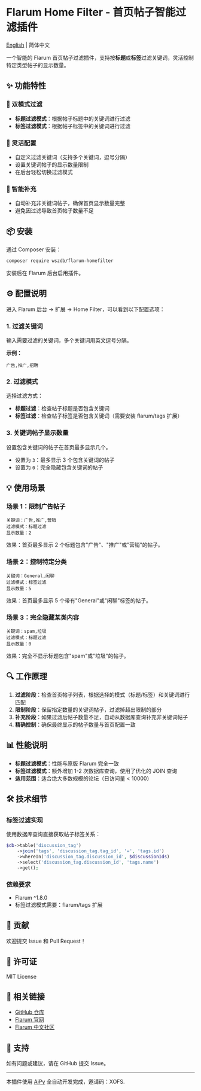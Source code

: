 # Flarum Home Filter - 首页帖子智能过滤插件

[English](README.md) | 简体中文

一个智能的 Flarum 首页帖子过滤插件，支持按**标题**或**标签**过滤关键词，灵活控制特定类型帖子的显示数量。

## ✨ 功能特性

### 🎯 双模式过滤
- **标题过滤模式**：根据帖子标题中的关键词进行过滤
- **标签过滤模式**：根据帖子标签中的关键词进行过滤

### 🔧 灵活配置
- 自定义过滤关键词（支持多个关键词，逗号分隔）
- 设置关键词帖子的显示数量限制
- 在后台轻松切换过滤模式

### 🚀 智能补充
- 自动补充非关键词帖子，确保首页显示数量完整
- 避免因过滤导致首页帖子数量不足

## 📦 安装

通过 Composer 安装：

```bash
composer require wszdb/flarum-homefilter
```

安装后在 Flarum 后台启用插件。

## ⚙️ 配置说明

进入 Flarum 后台 → 扩展 → Home Filter，可以看到以下配置选项：

### 1. 过滤关键词
输入需要过滤的关键词，多个关键词用英文逗号分隔。

**示例：**
```
广告,推广,招聘
```

### 2. 过滤模式
选择过滤方式：

- **标题过滤**：检查帖子标题是否包含关键词
- **标签过滤**：检查帖子标签是否包含关键词（需要安装 flarum/tags 扩展）

### 3. 关键词帖子显示数量
设置包含关键词的帖子在首页最多显示几个。

- 设置为 `3`：最多显示 3 个包含关键词的帖子
- 设置为 `0`：完全隐藏包含关键词的帖子

## 💡 使用场景

### 场景 1：限制广告帖子
```
关键词：广告,推广,营销
过滤模式：标题过滤
显示数量：2
```
效果：首页最多显示 2 个标题包含"广告"、"推广"或"营销"的帖子。

### 场景 2：控制特定分类
```
关键词：General,闲聊
过滤模式：标签过滤
显示数量：5
```
效果：首页最多显示 5 个带有"General"或"闲聊"标签的帖子。

### 场景 3：完全隐藏某类内容
```
关键词：spam,垃圾
过滤模式：标题过滤
显示数量：0
```
效果：完全不显示标题包含"spam"或"垃圾"的帖子。

## 🔍 工作原理

1. **过滤阶段**：检查首页帖子列表，根据选择的模式（标题/标签）和关键词进行匹配
2. **限制阶段**：保留指定数量的关键词帖子，过滤掉超出限制的部分
3. **补充阶段**：如果过滤后帖子数量不足，自动从数据库查询补充非关键词帖子
4. **精确控制**：确保最终显示的帖子数量与首页配置一致

## 📊 性能说明

- **标题过滤模式**：性能与原版 Flarum 完全一致
- **标签过滤模式**：额外增加 1-2 次数据库查询，使用了优化的 JOIN 查询
- **适用范围**：适合绝大多数规模的论坛（日访问量 < 10000）

## 🛠️ 技术细节

### 标签过滤实现
使用数据库查询直接获取帖子标签关系：

```php
$db->table('discussion_tag')
    ->join('tags', 'discussion_tag.tag_id', '=', 'tags.id')
    ->whereIn('discussion_tag.discussion_id', $discussionIds)
    ->select('discussion_tag.discussion_id', 'tags.name')
    ->get();
```

### 依赖要求
- Flarum ^1.8.0
- 标签过滤模式需要：flarum/tags 扩展

## 🤝 贡献

欢迎提交 Issue 和 Pull Request！

## 📄 许可证

MIT License

## 🔗 相关链接

- [GitHub 仓库](https://github.com/wszdb/flarum-homefilter)
- [Flarum 官网](https://flarum.org)
- [Flarum 中文社区](https://discuss.flarum.org.cn)

## 💬 支持

如有问题或建议，请在 GitHub 提交 Issue。

---

本插件使用 [AiPy](https://www.aipyaipy.com/) 全自动开发完成，邀请码：XOFS.
